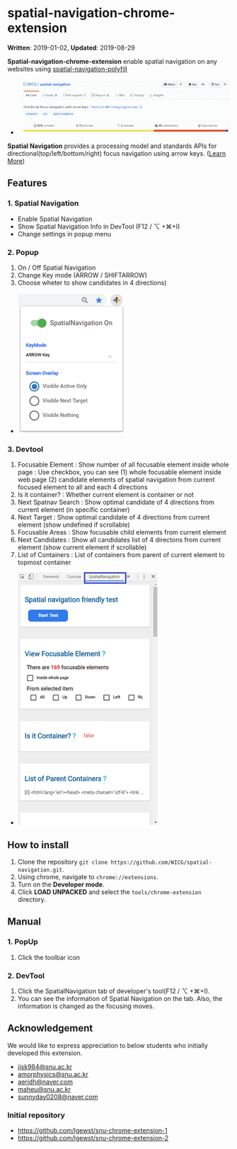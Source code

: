 
# spatial-navigation-chrome-extension

**Written**: 2019-01-02, **Updated**: 2019-08-29

**Spatial-navigation-chrome-extension** enable spatial navigation on any websites using [spatial-navigation-polyfill](https://github.com/WICG/spatial-navigation/tree/master/polyfill)
- ![spatial navigation on any websites](./img2.gif)

**Spatial Navigation** provides a processing model and standards APIs for directional(top/left/bottom/right) focus navigation using arrow keys. ([Learn More](https://wicg.github.io/spatial-navigation/))

## Features
### 1. Spatial Navigation
- Enable Spatial Navigation
- Show Spatial Navigation Info in DevTool (F12 / ⌥ +⌘+I)
- Change settings in popup menu

### 2. Popup
1. On / Off Spatial Navigation
2. Change Key mode (ARROW / SHIFTARROW)
3. Choose wheter to show candidates in 4 directions)

- ![Popup menu](./img1.png)

### 3. Devtool
1. Focusable Element
: Show number of all focusable element inside whole page
: Use checkbox, you can see (1) whole focusable element inside web page (2) candidate elements of spatial navigation from current focused element to all and each 4 directions
2. Is it container?
: Whether current element is container or not
3. Next Spatnav Search
: Show optimal candidate of 4 directions from current element (in specific container)
4. Next Target
: Show optimal candidate of 4 directions from current element (show undefined if scrollable)
5. Focusable Areas
: Show focusable child elements from current element
6. Next Candidates
: Show all candidates list of 4 directons from current element (show current element if scrollable)
7. List of Containers
: List of containers from parent of current element to topmost container

- ![Devtool](./img3.png)

## How to install
1. Clone the repository `git clone https://github.com/WICG/spatial-navigation.git`.
2. Using chrome, navigate to `chrome://extensions`.
3. Turn on the **Developer mode**.
4. Click **LOAD UNPACKED** and select the `tools/chrome-extension` directory.

## Manual
### 1. PopUp
1. Click the toolbar icon

### 2. DevTool
1. Click the SpatialNavigation tab of developer's tool(F12 / ⌥ +⌘+I).
2. You can see the information of Spatial Navigation on the tab. Also, the information is changed as the focusing moves.


## Acknowledgement

We would like to express appreciation to below students who initially developed this extension.

- jisk984@snu.ac.kr
- amorphysics@snu.ac.kr
- aeridh@naver.com
- maheu@snu.ac.kr
- sunnyday0208@naver.com

### Initial repository
- https://github.com/lgewst/snu-chrome-extension-1
- https://github.com/lgewst/snu-chrome-extension-2
